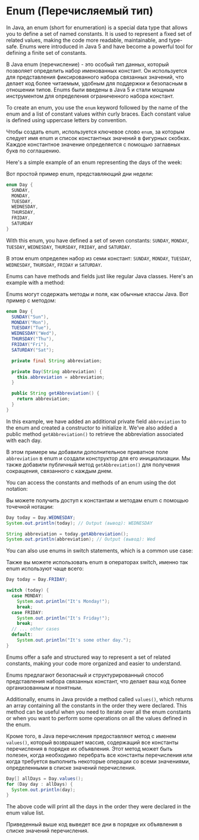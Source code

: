 # Enum (Перечисляемый тип)

In Java, an enum (short for enumeration) is a special data type that allows you to define a set of named constants. It is used to represent a fixed set of related values, making the code more readable, maintainable, and type-safe. Enums were introduced in Java 5 and have become a powerful tool for defining a finite set of constants.

В Java enum (перечисление) - это особый тип данных, который позволяет определить набор именованных констант. Он используется для представления фиксированного набора связанных значений, что делает код более читаемым, удобным для поддержки и безопасным в отношении типов. Enums были введены в Java 5 и стали мощным инструментом для определения ограниченного набора констант.

To create an enum, you use the `enum` keyword followed by the name of the enum and a list of constant values within curly braces. Each constant value is defined using uppercase letters by convention.

Чтобы создать enum, используется ключевое слово `enum`, за которым следует имя enum и список константных значений в фигурных скобках. Каждое константное значение определяется с помощью заглавных букв по соглашению.

Here's a simple example of an enum representing the days of the week:

Вот простой пример enum, представляющий дни недели:

```java
enum Day {
  SUNDAY,
  MONDAY,
  TUESDAY,
  WEDNESDAY,
  THURSDAY,
  FRIDAY,
  SATURDAY
}
```

With this enum, you have defined a set of seven constants: `SUNDAY`, `MONDAY`, `TUESDAY`, `WEDNESDAY`, `THURSDAY`, `FRIDAY`, and `SATURDAY`.

В этом enum определен набор из семи констант: `SUNDAY`, `MONDAY`, `TUESDAY`, `WEDNESDAY`, `THURSDAY`, `FRIDAY` и `SATURDAY`.

Enums can have methods and fields just like regular Java classes. Here's an example with a method:

Enums могут содержать методы и поля, как обычные классы Java. Вот пример с методом:

```java
enum Day {
  SUNDAY("Sun"),
  MONDAY("Mon"),
  TUESDAY("Tue"),
  WEDNESDAY("Wed"),
  THURSDAY("Thu"),
  FRIDAY("Fri"),
  SATURDAY("Sat");

  private final String abbreviation;

  private Day(String abbreviation) {
    this.abbreviation = abbreviation;
  }

  public String getAbbreviation() {
    return abbreviation;
  }
}
```

In this example, we have added an additional private field `abbreviation` to the enum and created a constructor to initialize it. We've also added a public method `getAbbreviation()` to retrieve the abbreviation associated with each day.

В этом примере мы добавили дополнительное приватное поле `abbreviation` в enum и создали конструктор для его инициализации. Мы также добавили публичный метод `getAbbreviation()` для получения сокращения, связанного с каждым днем.

You can access the constants and methods of an enum using the dot notation:

Вы можете получить доступ к константам и методам enum с помощью точечной нотации:

```java
Day today = Day.WEDNESDAY;
System.out.println(today); // Output (вывод): WEDNESDAY

String abbreviation = today.getAbbreviation();
System.out.println(abbreviation); // Output (вывод): Wed
```

You can also use enums in switch statements, which is a common use case:

Также вы можете использовать enum в операторах switch, именно так enum используют чаще всего:

```java
Day today = Day.FRIDAY;

switch (today) {
  case MONDAY:
    System.out.println("It's Monday!");
    break;
  case FRIDAY:
    System.out.println("It's Friday!");
    break;
  // ... other cases
  default:
    System.out.println("It's some other day.");
}
```

Enums offer a safe and structured way to represent a set of related constants, making your code more organized and easier to understand.

Enums предлагают безопасный и структурированный способ представления набора связанных констант, что делает ваш код более организованным и понятным.

Additionally, enums in Java provide a method called `values()`, which returns an array containing all the constants in the order they were declared. This method can be useful when you need to iterate over all the enum constants or when you want to perform some operations on all the values defined in the enum.

Кроме того, в Java перечисления предоставляют метод с именем `values()`, который возвращает массив, содержащий все константы перечисления в порядке их объявления. Этот метод может быть полезен, когда необходимо перебрать все константы перечисления или когда требуется выполнить некоторые операции со всеми значениями, определенными в списке значений перечисления.

```java
Day[] allDays = Day.values();
for (Day day : allDays) {
  System.out.println(day);
}
```
The above code will print all the days in the order they were declared in the enum value list.

Приведенный выше код выведет все дни в порядке их объявления в списке значений перечисления.

